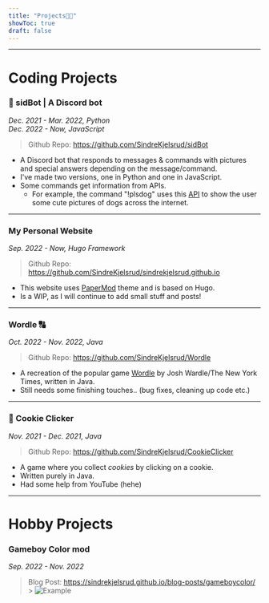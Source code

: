 ```yaml
---
title: "Projects👨‍💻"
showToc: true
draft: false
---
```


---

# Coding Projects

### 🤖 sidBot | A Discord bot

_Dec. 2021 - Mar. 2022, Python_  
_Dec. 2022 - Now, JavaScript_

> Github Repo: <https://github.com/SindreKjelsrud/sidBot>

- A Discord bot that responds to messages & commands with pictures and special answers depending on the message/command.
- I've made two versions, one in Python and one in JavaScript.
- Some commands get information from APIs.
  - For example, the command "!plsdog" uses this [API](https://dog.ceo/api) to show the user some cute pictures of dogs across the internet.

---

### My Personal Website

_Sep. 2022 - Now, Hugo Framework_

> Github Repo: <https://github.com/SindreKjelsrud/sindrekjelsrud.github.io>

- This website uses [PaperMod](https://github.com/adityatelange/hugo-PaperMod) theme and is based on Hugo.
- Is a WIP, as I will continue to add small stuff and posts!

---

### Wordle 🔠

_Oct. 2022 - Nov. 2022, Java_

> Github Repo: <https://github.com/SindreKjelsrud/Wordle>

- A recreation of the popular game [Wordle](https://www.nytimes.com/games/wordle/index.html) by Josh Wardle/The New York Times, written in Java.
- Still needs some finishing touches.. (bug fixes, cleaning up code etc.)

---

### 🍪 Cookie Clicker

_Nov. 2021 - Dec. 2021, Java_

> Github Repo: <https://github.com/SindreKjelsrud/CookieClicker>

- A game where you collect _cookies_ by clicking on a cookie.
- Written purely in Java.
- Had some help from YouTube (hehe)

---

# Hobby Projects

### Gameboy Color mod

_Sep. 2022 - Nov. 2022_

> Blog Post: https://sindrekjelsrud.github.io/blog-posts/gameboycolor/ > ![Example](/img/gameboy-post/example.jpg)
